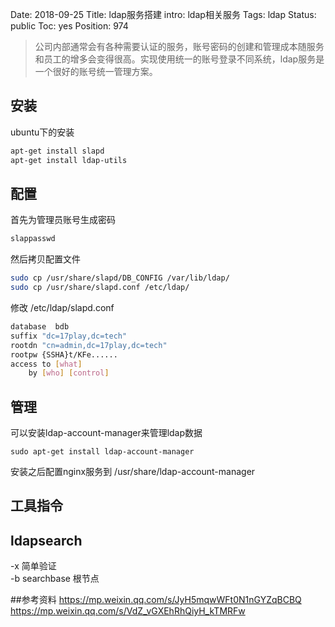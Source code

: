 Date: 2018-09-25
Title: ldap服务搭建
intro: ldap相关服务
Tags: ldap
Status: public
Toc: yes
Position: 974

> 公司内部通常会有各种需要认证的服务，账号密码的创建和管理成本随服务和员工的增多会变得很高。实现使用统一的账号登录不同系统，ldap服务是一个很好的账号统一管理方案。

## 安装

ubuntu下的安装
```bash
apt-get install slapd
apt-get install ldap-utils
```

## 配置
首先为管理员账号生成密码
```bash
slappasswd
```
然后拷贝配置文件
```bash
sudo cp /usr/share/slapd/DB_CONFIG /var/lib/ldap/
sudo cp /usr/share/slapd.conf /etc/ldap/
```
修改 /etc/ldap/slapd.conf
```bash
database  bdb
suffix "dc=17play,dc=tech"
rootdn "cn=admin,dc=17play,dc=tech"
rootpw {SSHA}t/KFe......
access to [what]
    by [who] [control]
```

## 管理
可以安装ldap-account-manager来管理ldap数据
```
sudo apt-get install ldap-account-manager
```
安装之后配置nginx服务到 /usr/share/ldap-account-manager

## 工具指令
ldapsearch
-------
-x 简单验证  
-b searchbase 根节点

##参考资料
https://mp.weixin.qq.com/s/JyH5mqwWFt0N1nGYZqBCBQ  
https://mp.weixin.qq.com/s/VdZ_vGXEhRhQiyH_kTMRFw  
